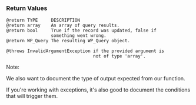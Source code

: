 ###  Return Values

```
@return TYPE     DESCRIPTION
@return array    An array of query results.
@return bool     True if the record was updated, false if
                 something went wrong.
@return WP_Query The resulting WP_Query object.
```

```
@throws InvalidArgumentException if the provided argument is
                                 not of type 'array'.
```
<!-- .element: class="fragment" -->

Note:

We also want to document the type of output expected from our function.

If you're working with exceptions, it's also good to document the conditions that will trigger them.